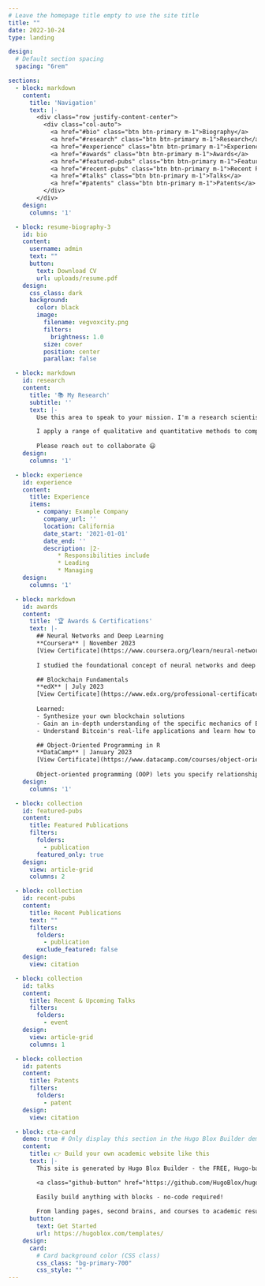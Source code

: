 ```yaml
---
# Leave the homepage title empty to use the site title
title: ""
date: 2022-10-24
type: landing

design:
  # Default section spacing
  spacing: "6rem"

sections:
  - block: markdown
    content:
      title: 'Navigation'
      text: |-
        <div class="row justify-content-center">
          <div class="col-auto">
            <a href="#bio" class="btn btn-primary m-1">Biography</a>
            <a href="#research" class="btn btn-primary m-1">Research</a>
            <a href="#experience" class="btn btn-primary m-1">Experience</a>
            <a href="#awards" class="btn btn-primary m-1">Awards</a>
            <a href="#featured-pubs" class="btn btn-primary m-1">Featured Publications</a>
            <a href="#recent-pubs" class="btn btn-primary m-1">Recent Publications</a>
            <a href="#talks" class="btn btn-primary m-1">Talks</a>
            <a href="#patents" class="btn btn-primary m-1">Patents</a>
          </div>
        </div>
    design:
      columns: '1'

  - block: resume-biography-3
    id: bio
    content:
      username: admin
      text: ""
      button:
        text: Download CV
        url: uploads/resume.pdf
    design:
      css_class: dark
      background:
        color: black
        image:
          filename: vegvoxcity.png
          filters:
            brightness: 1.0
          size: cover
          position: center
          parallax: false

  - block: markdown
    id: research
    content:
      title: '📚 My Research'
      subtitle: ''
      text: |-
        Use this area to speak to your mission. I'm a research scientist in the Moonshot team at DeepMind. I blog about machine learning, deep learning, and moonshots.

        I apply a range of qualitative and quantitative methods to comprehensively investigate the role of science and technology in the economy.
        
        Please reach out to collaborate 😃
    design:
      columns: '1'

  - block: experience
    id: experience
    content:
      title: Experience
      items:
        - company: Example Company
          company_url: ''
          location: California
          date_start: '2021-01-01'
          date_end: ''
          description: |2-
              * Responsibilities include
              * Leading
              * Managing
    design:
      columns: '1'

  - block: markdown
    id: awards
    content:
      title: '🏆 Awards & Certifications'
      text: |-
        ## Neural Networks and Deep Learning
        **Coursera** | November 2023
        [View Certificate](https://www.coursera.org/learn/neural-networks-deep-learning)
        
        I studied the foundational concept of neural networks and deep learning. By the end, I was familiar with the significant technological trends driving the rise of deep learning; build, train, and apply fully connected deep neural networks; implement efficient (vectorized) neural networks; identify key parameters in a neural network's architecture; and apply deep learning to your own applications.

        ## Blockchain Fundamentals
        **edX** | July 2023
        [View Certificate](https://www.edx.org/professional-certificate/uc-berkeleyx-blockchain-fundamentals)
        
        Learned:
        - Synthesize your own blockchain solutions
        - Gain an in-depth understanding of the specific mechanics of Bitcoin
        - Understand Bitcoin's real-life applications and learn how to attack and destroy Bitcoin, Ethereum, smart contracts and Dapps, and alternatives to Bitcoin's Proof-of-Work consensus algorithm

        ## Object-Oriented Programming in R
        **DataCamp** | January 2023
        [View Certificate](https://www.datacamp.com/courses/object-oriented-programming-with-s3-and-r6-in-r)
        
        Object-oriented programming (OOP) lets you specify relationships between functions and the objects that they can act on, helping you manage complexity in your code. This is an intermediate level course, providing an introduction to OOP, using the S3 and R6 systems. S3 is a great day-to-day R programming tool that simplifies some of the functions that you write. R6 is especially useful for industry-specific analyses, working with web APIs, and building GUIs.
    design:
      columns: '1'

  - block: collection
    id: featured-pubs
    content:
      title: Featured Publications
      filters:
        folders:
          - publication
        featured_only: true
    design:
      view: article-grid
      columns: 2

  - block: collection
    id: recent-pubs
    content:
      title: Recent Publications
      text: ""
      filters:
        folders:
          - publication
        exclude_featured: false
    design:
      view: citation

  - block: collection
    id: talks
    content:
      title: Recent & Upcoming Talks
      filters:
        folders:
          - event
    design:
      view: article-grid
      columns: 1

  - block: collection
    id: patents
    content:
      title: Patents
      filters:
        folders:
          - patent
    design:
      view: citation

  - block: cta-card
    demo: true # Only display this section in the Hugo Blox Builder demo site
    content:
      title: 👉 Build your own academic website like this
      text: |-
        This site is generated by Hugo Blox Builder - the FREE, Hugo-based open source website builder trusted by 250,000+ academics like you.

        <a class="github-button" href="https://github.com/HugoBlox/hugo-blox-builder" data-color-scheme="no-preference: light; light: light; dark: dark;" data-icon="octicon-star" data-size="large" data-show-count="true" aria-label="Star HugoBlox/hugo-blox-builder on GitHub">Star</a>

        Easily build anything with blocks - no-code required!
        
        From landing pages, second brains, and courses to academic resumés, conferences, and tech blogs.
      button:
        text: Get Started
        url: https://hugoblox.com/templates/
    design:
      card:
        # Card background color (CSS class)
        css_class: "bg-primary-700"
        css_style: ""
---
```

